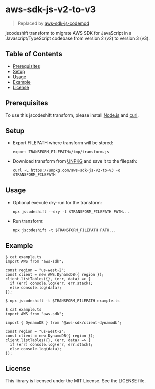 # aws-sdk-js-v2-to-v3

> Replaced by [aws-sdk-js-codemod](https://github.com/trivikr/aws-sdk-js-codemod)

jscodeshift transform to migrate AWS SDK for JavaScript in a Javascript/TypeScript codebase
from version 2 (v2) to version 3 (v3).

## Table of Contents

- [Prerequisites](#prerequisites)
- [Setup](#setup)
- [Usage](#usage)
- [Example](#example)
- [License](#license)

## Prerequisites

To use this jscodeshift transform, please install [Node.js][install-nodejs] and [curl][install-curl].

## Setup

- Export FILEPATH where transform will be stored:
  ```console
  export TRANSFORM_FILEPATH=/tmp/transform.js
  ```
- Download transform from [UNPKG][unpkg] and save it to the filepath:
  ```console
  curl -L https://unpkg.com/aws-sdk-js-v2-to-v3 -o $TRANSFORM_FILEPATH
  ```

## Usage

- Optional execute dry-run for the transform:
  ```console
  npx jscodeshift --dry -t $TRANSFORM_FILEPATH PATH...
  ```
- Run transform:
  ```console
  npx jscodeshift -t $TRANSFORM_FILEPATH PATH...
  ```

## Example

```console
$ cat example.ts
import AWS from "aws-sdk";

const region = "us-west-2";
const client = new AWS.DynamoDB({ region });
client.listTables({}, (err, data) => {
  if (err) console.log(err, err.stack);
  else console.log(data);
});

$ npx jscodeshift -t $TRANSFORM_FILEPATH example.ts

$ cat example.ts
import AWS from "aws-sdk";

import { DynamoDB } from "@aws-sdk/client-dynamodb";

const region = "us-west-2";
const client = new DynamoDB({ region });
client.listTables({}, (err, data) => {
  if (err) console.log(err, err.stack);
  else console.log(data);
});

```

## License

This library is licensed under the MIT License. See the LICENSE file.

[install-nodejs]: https://nodejs.dev/learn/how-to-install-nodejs
[install-curl]: https://curl.se/docs/install.html
[unpkg]: https://unpkg.com/
